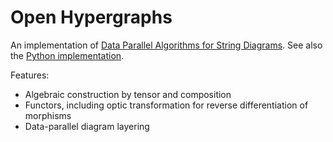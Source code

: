 # Open Hypergraphs

An implementation of [Data Parallel Algorithms for String Diagrams](https://arxiv.org/pdf/2305.01041).
See also the [Python implementation](https://github.com/statusfailed/open-hypergraphs/).

Features:

- Algebraic construction by tensor and composition
- Functors, including optic transformation for reverse differentiation of morphisms
- Data-parallel diagram layering
